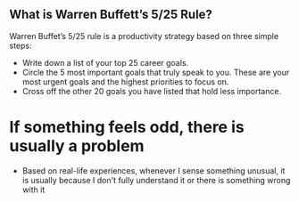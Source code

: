 ## What is Warren Buffett’s 5/25 Rule?

Warren Buffet’s 5/25 rule is a productivity strategy based on three simple steps:

-   Write down a list of your top 25 career goals.
-   Circle the 5 most important goals that truly speak to you. These are your most urgent goals and the highest priorities to focus on.
-   Cross off the other 20 goals you have listed that hold less importance.

# If something feels odd, there is usually a problem
- Based on real-life experiences, whenever I sense something unusual, it is usually because I don't fully understand it or there is something wrong with it